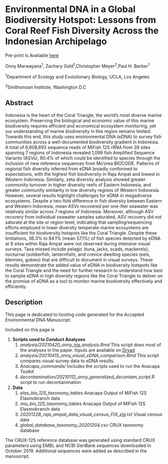 # Environmental DNA in a Global Biodiversity Hotspot: Lessons from Coral Reef Fish Diversity Across the Indonesian Archipelago

Pre-print is Available [here](https://www.biorxiv.org/content/10.1101/2021.02.19.432056v1)


Onny Marwayana<sup>1</sup>, Zachary Gold<sup>1</sup>,Christopher Meyer<sup>2</sup>,Paul H. Barber<sup>1</sup>


<sup>1</sup>Department of Ecology and Evolutionary Biology, UCLA, Los Angeles

<sup>2</sup>Smithonsian Institute, Washington D.C



## Abstract
Indonesia is the heart of the Coral Triangle, the world’s most diverse marine ecosystem. Preserving the biological and economic value of this marine biodiversity requires efficient and economical ecosystem monitoring, yet our understanding of marine biodiversity in this region remains limited. Towards this end, this study uses environmental DNA (eDNA) to survey fish communities across a well-documented biodiversity gradient in Indonesia. A total of  6,608,693 sequence reads of MiFish 12S rRNA from 39 sites spanning 7 regions of Indonesia revealed 1,099 fish Amplified Sequence Variants (ASVs), 80.4% of which could be identified to species through the inclusion of new reference sequences from Mo’orea BIOCODE. Patterns of regional fish diversity inferred from eDNA broadly conformed to expectations, with the highest fish biodiversity in Raja Ampat and lowest in Western Indonesia. Similarly, zeta diversity analysis showed greater community turnover in higher diversity reefs of Eastern Indonesia, and greater community similarity in low diversity regions of Western Indonesia. However, several results highlight challenges for eDNA in megadiverse ecosystems. Despite a two-fold difference in fish diversity between Eastern and Western Indonesia, mean ASVs recovered per one-liter seawater was relatively similar across 7 regions of Indonesia. Moreover, although ASV recovery from individual seawater samples saturated, ASV recovery did not saturate at the site or region level, indicating that sampling/sequencing efforts employed in lower diversity temperate marine ecosystems are insufficient for biodiversity hotspots like the Coral Triangle. Despite these limitations, 36.3% to 84.1% (mean 57.1%) of fish species detected by eDNA at 8 sites within Raja Ampat were not observed during intensive visual surveys. Taxa missed include pelagic (tuna, jacks, scads, mackerels), nocturnal (soldierfish, lanternfish), and crevice dwelling species (eels, blennies, gobies) that are difficult to document in visual surveys. These results demonstrate the added value of eDNA in biodiversity hotspots like the Coral Triangle and the need for further research to understand how best to sample eDNA in high diversity regions like the Coral Triangle to deliver on the promise of eDNA as a tool to monitor marine biodiversity effectively and efficiently.   

## Description
This page is dedicated to hosting code generated for the Accepted Environmental DNA Manuscript.

Included on this page is
1. **Scripts used to Conduct Analyses**
    1. *analysis/20210420_onny_zjg_analysis.Rmd* This script does most of the analyses in the paper. Inputs are available on [Dryad](https://doi.org/10.5068/D1H963)
    2. *analysis/20210415_onny_visual_eDNA_comparison.Rmd* This script compares visual survey data to eDNA results.
    3. *Anacapa_commands/* Includes the scripts used to run the Anacapa Toolkit
    4. *decontamination/20210112_onny_generalized_decontam_script.R* script to run decontamination
2. **Data**
    1. *elas_bio_12S_taxonomy_tables* Anacapa Output of MiFish 12S Elasmobranch data
    2. *miu_bio_12S_taxonomy_tables* Anacapa Output of MiFish 12S Elasmobranch data
    3. *20201228_raja_ampat_data_visual_census_FIX_zjg.txt* Visual census data
    4. *global_database_taxonomy_20201204.csv* CRUX taxonomy database

The CRUX-12S reference database was generated using standard CRUX parameters using EMBL and NCBI GenBank sequences downloaded in October 2019. Additional sequences were added as described in the manuscript.
